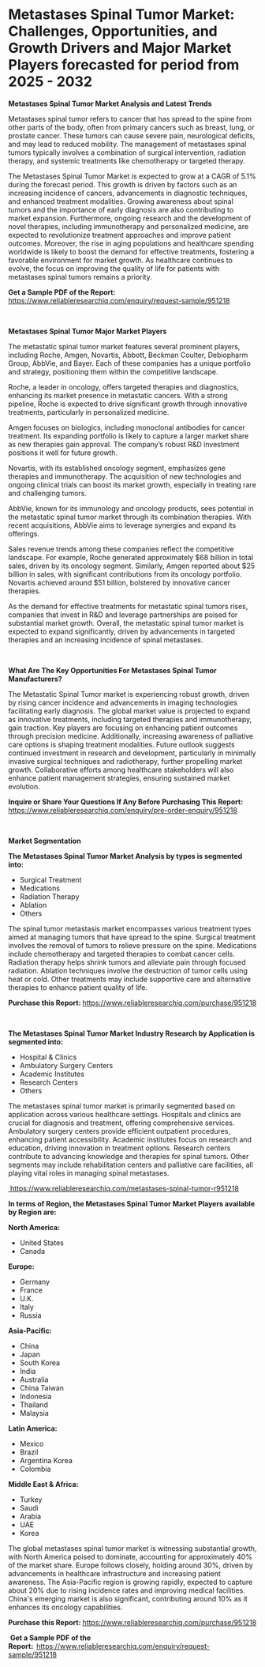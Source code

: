 <p><h1>Metastases Spinal Tumor Market: Challenges, Opportunities, and Growth Drivers and Major Market Players forecasted for period from 2025 - 2032</h1></p><p><strong>Metastases Spinal Tumor Market Analysis and Latest Trends</strong></p>
<p><p>Metastases spinal tumor refers to cancer that has spread to the spine from other parts of the body, often from primary cancers such as breast, lung, or prostate cancer. These tumors can cause severe pain, neurological deficits, and may lead to reduced mobility. The management of metastases spinal tumors typically involves a combination of surgical intervention, radiation therapy, and systemic treatments like chemotherapy or targeted therapy.</p><p>The Metastases Spinal Tumor Market is expected to grow at a CAGR of 5.1% during the forecast period. This growth is driven by factors such as an increasing incidence of cancers, advancements in diagnostic techniques, and enhanced treatment modalities. Growing awareness about spinal tumors and the importance of early diagnosis are also contributing to market expansion. Furthermore, ongoing research and the development of novel therapies, including immunotherapy and personalized medicine, are expected to revolutionize treatment approaches and improve patient outcomes. Moreover, the rise in aging populations and healthcare spending worldwide is likely to boost the demand for effective treatments, fostering a favorable environment for market growth. As healthcare continues to evolve, the focus on improving the quality of life for patients with metastases spinal tumors remains a priority.</p></p>
<p><strong>Get a Sample PDF of the Report:&nbsp;</strong> <a href="https://www.reliableresearchiq.com/enquiry/request-sample/951218?utm_campaign=1876&utm_medium=2&utm_source=Github&utm_content=ia&utm_term=17042025&utm_id=metastases-spinal-tumor">https://www.reliableresearchiq.com/enquiry/request-sample/951218</a></p>
<p>&nbsp;</p>
<p><strong>Metastases Spinal Tumor Major Market Players</strong></p>
<p><p>The metastatic spinal tumor market features several prominent players, including Roche, Amgen, Novartis, Abbott, Beckman Coulter, Debiopharm Group, AbbVie, and Bayer. Each of these companies has a unique portfolio and strategy, positioning them within the competitive landscape.</p><p>Roche, a leader in oncology, offers targeted therapies and diagnostics, enhancing its market presence in metastatic cancers. With a strong pipeline, Roche is expected to drive significant growth through innovative treatments, particularly in personalized medicine.</p><p>Amgen focuses on biologics, including monoclonal antibodies for cancer treatment. Its expanding portfolio is likely to capture a larger market share as new therapies gain approval. The company’s robust R&D investment positions it well for future growth.</p><p>Novartis, with its established oncology segment, emphasizes gene therapies and immunotherapy. The acquisition of new technologies and ongoing clinical trials can boost its market growth, especially in treating rare and challenging tumors.</p><p>AbbVie, known for its immunology and oncology products, sees potential in the metastatic spinal tumor market through its combination therapies. With recent acquisitions, AbbVie aims to leverage synergies and expand its offerings.</p><p>Sales revenue trends among these companies reflect the competitive landscape. For example, Roche generated approximately $68 billion in total sales, driven by its oncology segment. Similarly, Amgen reported about $25 billion in sales, with significant contributions from its oncology portfolio. Novartis achieved around $51 billion, bolstered by innovative cancer therapies.</p><p>As the demand for effective treatments for metastatic spinal tumors rises, companies that invest in R&D and leverage partnerships are poised for substantial market growth. Overall, the metastatic spinal tumor market is expected to expand significantly, driven by advancements in targeted therapies and an increasing incidence of spinal metastases.</p></p>
<p>&nbsp;</p>
<p><strong>What Are The Key Opportunities For Metastases Spinal Tumor Manufacturers?</strong></p>
<p><p>The Metastatic Spinal Tumor market is experiencing robust growth, driven by rising cancer incidence and advancements in imaging technologies facilitating early diagnosis. The global market value is projected to expand as innovative treatments, including targeted therapies and immunotherapy, gain traction. Key players are focusing on enhancing patient outcomes through precision medicine. Additionally, increasing awareness of palliative care options is shaping treatment modalities. Future outlook suggests continued investment in research and development, particularly in minimally invasive surgical techniques and radiotherapy, further propelling market growth. Collaborative efforts among healthcare stakeholders will also enhance patient management strategies, ensuring sustained market evolution.</p></p>
<p><strong>Inquire or Share Your Questions If Any Before Purchasing This Report:</strong> <a href="https://www.reliableresearchiq.com/enquiry/pre-order-enquiry/951218?utm_campaign=1876&utm_medium=2&utm_source=Github&utm_content=ia&utm_term=17042025&utm_id=metastases-spinal-tumor">https://www.reliableresearchiq.com/enquiry/pre-order-enquiry/951218</a></p>
<p>&nbsp;</p>
<p><strong>Market Segmentation</strong></p>
<p><strong>The Metastases Spinal Tumor Market Analysis by types is segmented into:</strong></p>
<p><ul><li>Surgical Treatment</li><li>Medications</li><li>Radiation Therapy</li><li>Ablation</li><li>Others</li></ul></p>
<p><p>The spinal tumor metastasis market encompasses various treatment types aimed at managing tumors that have spread to the spine. Surgical treatment involves the removal of tumors to relieve pressure on the spine. Medications include chemotherapy and targeted therapies to combat cancer cells. Radiation therapy helps shrink tumors and alleviate pain through focused radiation. Ablation techniques involve the destruction of tumor cells using heat or cold. Other treatments may include supportive care and alternative therapies to enhance patient quality of life.</p></p>
<p><strong>Purchase this Report:&nbsp;</strong><a href="https://www.reliableresearchiq.com/purchase/951218?utm_campaign=1876&utm_medium=2&utm_source=Github&utm_content=ia&utm_term=17042025&utm_id=metastases-spinal-tumor">https://www.reliableresearchiq.com/purchase/951218</a></p>
<p>&nbsp;</p>
<p><strong>The Metastases Spinal Tumor Market Industry Research by Application is segmented into:</strong></p>
<p><ul><li>Hospital & Clinics</li><li>Ambulatory Surgery Centers</li><li>Academic Institutes</li><li>Research Centers</li><li>Others</li></ul></p>
<p><p>The metastases spinal tumor market is primarily segmented based on application across various healthcare settings. Hospitals and clinics are crucial for diagnosis and treatment, offering comprehensive services. Ambulatory surgery centers provide efficient outpatient procedures, enhancing patient accessibility. Academic institutes focus on research and education, driving innovation in treatment options. Research centers contribute to advancing knowledge and therapies for spinal tumors. Other segments may include rehabilitation centers and palliative care facilities, all playing vital roles in managing spinal metastases.</p></p>
<p><a href="https://www.reliableresearchiq.com/metastases-spinal-tumor-r951218?utm_campaign=1876&utm_medium=2&utm_source=Github&utm_content=ia&utm_term=17042025&utm_id=metastases-spinal-tumor">&nbsp;https://www.reliableresearchiq.com/metastases-spinal-tumor-r951218</a></p>
<p><strong>In terms of Region, the Metastases Spinal Tumor Market Players available by Region are:</strong></p>
<p>
    <p> <strong> North America: </strong>
        <ul>
            <li>United States</li>
            <li>Canada</li>
        </ul>
        </p> 
    <p> <strong> Europe: </strong>
        <ul>
            <li>Germany</li>
            <li>France</li>
            <li>U.K.</li>
            <li>Italy</li>
            <li>Russia</li>
        </ul>
        </p> 
    <p> <strong> Asia-Pacific: </strong>
        <ul>
            <li>China</li>
            <li>Japan</li>
            <li>South Korea</li>
            <li>India</li>
            <li>Australia</li>
            <li>China Taiwan</li>
            <li>Indonesia</li>
            <li>Thailand</li>
            <li>Malaysia</li>
        </ul>
        </p> 
    <p> <strong> Latin America: </strong>
        <ul>
            <li>Mexico</li>
            <li>Brazil</li>
            <li>Argentina Korea</li>
            <li>Colombia</li>
        </ul>
        </p> 
    <p> <strong> Middle East & Africa: </strong>
        <ul>
            <li>Turkey</li>
            <li>Saudi</li>
            <li>Arabia</li>
            <li>UAE</li>
            <li>Korea</li>
        </ul>
    </p>
    </p>
<p><p>The global metastases spinal tumor market is witnessing substantial growth, with North America poised to dominate, accounting for approximately 40% of the market share. Europe follows closely, holding around 30%, driven by advancements in healthcare infrastructure and increasing patient awareness. The Asia-Pacific region is growing rapidly, expected to capture about 20% due to rising incidence rates and improving medical facilities. China's emerging market is also significant, contributing around 10% as it enhances its oncology capabilities.</p></p>
<p><strong>Purchase this Report: </strong><a href="https://www.reliableresearchiq.com/purchase/951218?utm_campaign=1876&utm_medium=2&utm_source=Github&utm_content=ia&utm_term=17042025&utm_id=metastases-spinal-tumor">https://www.reliableresearchiq.com/purchase/951218</a></p>
<p>&nbsp;<strong>Get a Sample PDF of the Report:&nbsp;&nbsp;</strong><a href="https://www.reliableresearchiq.com/enquiry/request-sample/951218?utm_campaign=1876&utm_medium=2&utm_source=Github&utm_content=ia&utm_term=17042025&utm_id=metastases-spinal-tumor">https://www.reliableresearchiq.com/enquiry/request-sample/951218</a></p>
<p><strong></strong></p>
<p><p></p><p></p><p></p></p>